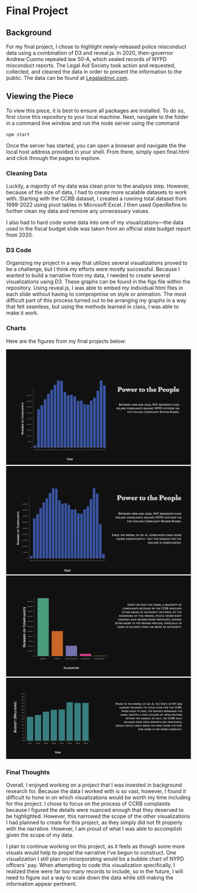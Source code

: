 # Final Project

## Background

For my final project, I chose to highlight newly-released police misconduct data using a combination of D3 and reveal.js. In 2020, then-governor Andrew Cuomo repealed law 50-A, which sealed records of NYPD misconduct reports. The Legal Aid Society took action and requested, collected, and cleaned the data in order to present the information to the public. The data can be found at [Legalaidnyc.com](https://legalaidnyc.org/law-enforcement-look-up/). 

## Viewing the Piece

To view this piece, it is best to ensure all packages are installed. To do so, first clone this repository to your local machine. Next, navigate to the folder in a command line window and run the node server using the command 

```shell
npm start
```

Once the server has started, you can open a browser and navigate the the local host address provided in your shell. From there, simply open final.html and click through the pages to explore.


### Cleaning Data

Luckily, a majority of my data was clean prior to the analysis step. However, because of the size of data, I had to create more scalable datasets to work with. Starting with the CCRB dataset, I created a running total dataset from 1999-2022 using pivot tables in Microsoft Excel. I then used OpenRefine to further clean my data and remove any unnecessary values.

I also had to hard code some data into one of my visualizations—the data used in the fiscal budget slide was taken from an official state budget report from 2020.

### D3 Code

Organizing my project in a way that utilizes several visualizations proved to be a challenge, but I think my efforts were mostly successful. Because I wanted to build a narrative from my data, I needed to create several visualizations using D3. These graphs can be found in the figs file within the repository. Using reveal.js, I was able to embed my individual html files in each slide without having to compropmise on style or animation. The most difficult part of this process turned out to be arranging my graphs in a way that felt seamless, but using the methods learned in class, I was able to make it work.

### Charts

Here are the figures from my final projects below:

![Figure 1](img/fig1.png "Figure 1")
![Figure 2](img/fig2.png "Figure 2")
![Figure 3](img/fig3.png "Figure 3")
![Figure 4](img/fig4.png "Figure 4")

### Final Thoughts

Overall, I enjoyed working on a project that I was invested in background research for. Because the data I worked with is so vast, however, I found it difficult to hone in on which visualizations would be worth my time including for this project. I chose to focus on the process of CCRB complaints because I figured the details were nuanced enough that they deserved to be highlighted. However, this narrowed the scope of the other visualizations I had planned to create for this project, as they simply did not fit properly with the narrative. However, I am proud of what I was able to accomplish given the scope of my data.

I plan to continue working on this project, as it feels as though some more visuals would help to propel the narrative I've begun to construct. One visualization I still plan on incorporating would be a bubble chart of NYPD officers' pay. When attempting to code this visualization specifically, I realized there were far too many records to include, so in the future, I will need to figure out a way to scale down the data while still making the information appear pertinent.



